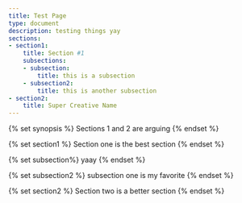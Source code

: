 ```yaml
---
title: Test Page 
type: document
description: testing things yay
sections:
- section1:
	title: Section #1
	subsections:
	- subsection:
		title: this is a subsection
	- subsection2:
		title: this is another subsection
- section2:
	title: Super Creative Name
---
```

{% set synopsis %}
Sections 1 and 2 are arguing
{% endset %}

{% set section1 %}
Section one is the best section
{% endset %}

{% set subsection%}
yaay
{% endset %}

{% set subsection2 %}
subsection one is my favorite
{% endset %}

{% set section2 %}
Section two is a better section
{% endset %}